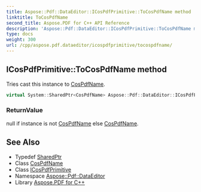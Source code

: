 ```yaml
---
title: Aspose::Pdf::DataEditor::ICosPdfPrimitive::ToCosPdfName method
linktitle: ToCosPdfName
second_title: Aspose.PDF for C++ API Reference
description: 'Aspose::Pdf::DataEditor::ICosPdfPrimitive::ToCosPdfName method. Tries cast this instance to CosPdfName in C++.'
type: docs
weight: 300
url: /cpp/aspose.pdf.dataeditor/icospdfprimitive/tocospdfname/
---
```

## ICosPdfPrimitive::ToCosPdfName method


Tries cast this instance to [CosPdfName](../../cospdfname/).

```cpp
virtual System::SharedPtr<CosPdfName> Aspose::Pdf::DataEditor::ICosPdfPrimitive::ToCosPdfName()=0
```


### ReturnValue

null if instance is not [CosPdfName](../../cospdfname/) else [CosPdfName](../../cospdfname/).

## See Also

* Typedef [SharedPtr](../../../system/sharedptr/)
* Class [CosPdfName](../../cospdfname/)
* Class [ICosPdfPrimitive](../)
* Namespace [Aspose::Pdf::DataEditor](../../)
* Library [Aspose.PDF for C++](../../../)
